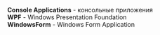 <b>Соnsole Applications</b> - консольные приложения<br>
<b>WPF</b> - Windows Presentation Foundation<br>
<b>WindowsForm</b> - Windows Form Application<br>
